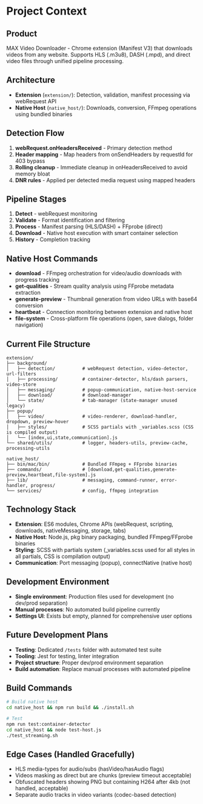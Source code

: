 # Project Context

## Product

MAX Video Downloader - Chrome extension (Manifest V3) that downloads videos from any website. Supports HLS (.m3u8), DASH (.mpd), and direct video files through unified pipeline processing.

## Architecture

- **Extension** (`extension/`): Detection, validation, manifest processing via webRequest API
- **Native Host** (`native_host/`): Downloads, conversion, FFmpeg operations using bundled binaries

## Detection Flow

1. **webRequest.onHeadersReceived** - Primary detection method
2. **Header mapping** - Map headers from onSendHeaders by requestId for 403 bypass
3. **Rolling cleanup** - Immediate cleanup in onHeadersReceived to avoid memory bloat
4. **DNR rules** - Applied per detected media request using mapped headers

## Pipeline Stages

1. **Detect** - webRequest monitoring
2. **Validate** - Format identification and filtering
3. **Process** - Manifest parsing (HLS/DASH) + FFprobe (direct)
4. **Download** - Native host execution with smart container selection
5. **History** - Completion tracking

## Native Host Commands

- **download** - FFmpeg orchestration for video/audio downloads with progress tracking
- **get-qualities** - Stream quality analysis using FFprobe metadata extraction
- **generate-preview** - Thumbnail generation from video URLs with base64 conversion
- **heartbeat** - Connection monitoring between extension and native host
- **file-system** - Cross-platform file operations (open, save dialogs, folder navigation)

## Current File Structure

```
extension/
├── background/
│   ├── detection/          # webRequest detection, video-detector, url-filters
│   ├── processing/         # container-detector, hls/dash parsers, video-store
│   ├── messaging/          # popup-communication, native-host-service
│   ├── download/           # download-manager
│   └── state/              # tab-manager (state-manager unused legacy)
├── popup/
│   ├── video/              # video-renderer, download-handler, dropdown, preview-hover
│   ├── styles/             # SCSS partials with _variables.scss (CSS is compiled output)
│   └── [index,ui,state,communication].js
└── shared/utils/           # logger, headers-utils, preview-cache, processing-utils

native_host/
├── bin/mac/bin/            # Bundled FFmpeg + FFprobe binaries
├── commands/               # [download,get-qualities,generate-preview,heartbeat,file-system].js
├── lib/                    # messaging, command-runner, error-handler, progress/
└── services/               # config, ffmpeg integration
```

## Technology Stack

- **Extension**: ES6 modules, Chrome APIs (webRequest, scripting, downloads, nativeMessaging, storage, tabs)
- **Native Host**: Node.js, pkg binary packaging, bundled FFmpeg/FFprobe binaries
- **Styling**: SCSS with partials system (\_variables.scss used for all styles in all partials, CSS is compilation output)
- **Communication**: Port messaging (popup), connectNative (native host)

## Development Environment

- **Single environment**: Production files used for development (no dev/prod separation)
- **Manual processes**: No automated build pipeline currently
- **Settings UI**: Exists but empty, planned for comprehensive user options

## Future Development Plans

- **Testing**: Dedicated `/tests` folder with automated test suite
- **Tooling**: Jest for testing, linter integration
- **Project structure**: Proper dev/prod environment separation
- **Build automation**: Replace manual processes with automated pipeline

## Build Commands

```bash
# Build native host
cd native_host && npm run build && ./install.sh

# Test
npm run test:container-detector
cd native_host && node test-host.js
./test_streaming.sh
```

## Edge Cases (Handled Gracefully)

- HLS media-types for audio/subs (hasVideo/hasAudio flags)
- Videos masking as direct but are chunks (preview timeout acceptable)
- Obfuscated headers showing PNG but containing H264 after 4kb (not handled, acceptable)
- Separate audio tracks in video variants (codec-based detection)
